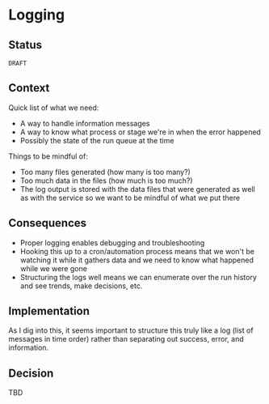 # Logging

## Status

`DRAFT`
## Context

Quick list of what we need:

- A way to handle information messages
- A way to know what process or stage we're in when the error happened
- Possibly the state of the run queue at the time

Things to be mindful of:

- Too many files generated (how many is too many?)
- Too much data in the files (how much is too much?)
- The log output is stored with the data files that were generated as well as with the service so we want to be mindful of what we put there
## Consequences

- Proper logging enables debugging and troubleshooting
- Hooking this up to a cron/automation process means that we won't be watching it while it gathers data and we need to know what happened while we were gone
- Structuring the logs well means we can enumerate over the run history and see trends, make decisions, etc.

## Implementation

As I dig into this, it seems important to structure this truly like a log (list of messages in time order) rather than separating out success, error, and information. 
## Decision

TBD
